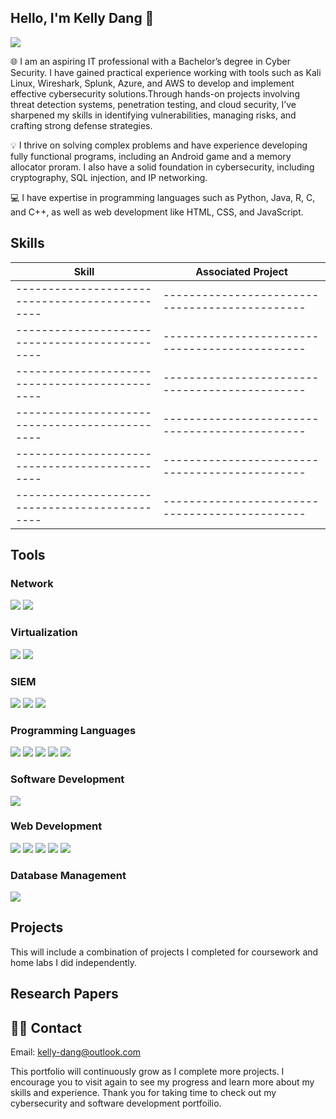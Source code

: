 ## Hello, I'm Kelly Dang 👋
<a href="https://www.linkedin.com/in/kelly-n-dang"><img src="https://img.shields.io/badge/-LinkedIn-0072b1?&style=for-the-badge&logo=linkedin&logoColor=white" /></a>

🌐 I am an aspiring IT professional with a Bachelor’s degree in Cyber Security. I have gained practical experience working with tools such as Kali Linux, Wireshark, Splunk, Azure, and AWS to develop and implement effective cybersecurity solutions.Through hands-on projects involving threat detection systems, penetration testing, and cloud security, I’ve sharpened my skills in identifying vulnerabilities, managing risks, and crafting strong defense strategies.

💡 I thrive on solving complex problems and have experience developing fully functional programs, including an Android game and a memory allocator proram. I also have a solid foundation in cybersecurity, including cryptography, SQL injection, and IP networking.

💻 I have expertise in programming languages such as Python, Java, R, C, and C++, as well as web development like HTML, CSS, and JavaScript.

## Skills

| Skill                                         | Associated Project         |
|-----------------------------------------------|----------------------------|
|---------------------------------------------- | ---------------------------------------------- 
|---------------------------------------------- | ---------------------------------------------- 
|---------------------------------------------- | ---------------------------------------------- 
|---------------------------------------------- |---------------------------------------------- 
|---------------------------------------------- |---------------------------------------------- 
|---------------------------------------------- |---------------------------------------------- 

## Tools
### Network
<div>
    <img src="https://img.shields.io/badge/-Wireshark-1679A7?&style=for-the-badge&logo=Wireshark&logoColor=white" />
    <img src="https://img.shields.io/badge/-Cisco%20Packet%20Tracer-1C6D93?&style=for-the-badge&logo=cisco&logoColor=white" />

</div>

### Virtualization
<div>
    <img src="https://img.shields.io/badge/-VirtualBox-183A61?&style=for-the-badge&logo=VirtualBox&logoColor=white" />
    <img src="https://img.shields.io/badge/-VMware-607078?&style=for-the-badge&logo=VMware&logoColor=white" />

</div>


### SIEM
<div>
    <img src="https://img.shields.io/badge/-Microsoft_Sentinel-0078D4?&style=for-the-badge&logo=Microsoft&logoColor=white" />
    <img src="https://img.shields.io/badge/-Splunk-000000?&style=for-the-badge&logo=Splunk&logoColor=white" />
    <img src="https://img.shields.io/badge/-Elastic-005571?&style=for-the-badge&logo=Elastic&logoColor=white" />
</div>

### Programming Languages
<div>
    <img src="https://img.shields.io/badge/-Python-3776AB?&style=for-the-badge&logo=Python&logoColor=white" />
    <img src="https://img.shields.io/badge/-Java-007396?&style=for-the-badge&logo=Java&logoColor=white" />
    <img src="https://img.shields.io/badge/-R-276DC3?&style=for-the-badge&logo=R&logoColor=white" />
    <img src="https://img.shields.io/badge/-C-A8B9CC?&style=for-the-badge&logo=C&logoColor=white" />
    <img src="https://img.shields.io/badge/-C++-00599C?&style=for-the-badge&logo=C%2B%2B&logoColor=white" />
</div>

### Software Development
<div>
    <img src="https://img.shields.io/badge/-Android%20Studio-3DDC84?&style=for-the-badge&logo=Android%20Studio&logoColor=white" />
</div>

### Web Development 
<div>
    <img src="https://img.shields.io/badge/-HTML5-E34F26?&style=for-the-badge&logo=HTML5&logoColor=white" />
    <img src="https://img.shields.io/badge/-CSS3-1572B6?&style=for-the-badge&logo=CSS3&logoColor=white" />
    <img src="https://img.shields.io/badge/-JavaScript-F7DF1E?&style=for-the-badge&logo=JavaScript&logoColor=white" />
    <img src="https://img.shields.io/badge/-XML-0060A8?&style=for-the-badge&logo=XML&logoColor=white" />
    <img src="https://img.shields.io/badge/-PHP-777BB4?&style=for-the-badge&logo=PHP&logoColor=white" />
</div>

### Database Management
<div>
    <img src="https://img.shields.io/badge/-MySQL%20Workbench-4479A1?&style=for-the-badge&logo=mysql&logoColor=white" />
</div>

## Projects
This will include a combination of projects I completed for coursework and home labs I did independently.

## Research Papers

## 🧑‍💻 Contact

Email: kelly-dang@outlook.com

This portfolio will continuously grow as I complete more projects. I encourage you to visit again to see my progress and learn more about my skills and experience. Thank you for taking time to check out my cybersecurity and software development portfoilio.
